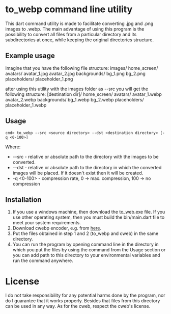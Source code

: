 # to_webp command line utility
This dart command utility is made to facilitate converting .jpg and 
.png images to .webp. The main advantage of using this program is the
possibility to convert all files from a particular directory and its
subdirectories at once, while keeping the original directories structure.

## Example usage
Imagine that you have the following file structure:
    images/
     home_screen/
      avatars/
       avatar_1.jpg
       avatar_2.jpg
      backgrounds/
       bg_1.png
       bg_2.png  
     placeholders/
      placeholder_1.png

after using this utility with the images folder as --src you will get
the following structure:
    [destination dir]/
     home_screen/
      avatars/
       avatar_1.webp
       avatar_2.webp
      backgrounds/
       bg_1.webp
       bg_2.webp 
     placeholders/
      placeholder_1.webp

## Usage
    cmd> to_webp --src <source directory> --dst <destination directory> [-q <0-100>]

Where:
* --src <source directory> - relative or absolute path to the directory with
the images to be converted.
* --dst <destination directory> - relative or absolute path to the directory
in which the converted images will be placed. If it doesn't exist then
it will be created.
* -q <0-100> - compression rate, 0 -> max. compression, 100 -> no compression

## Installation
1. If you use a windows machine, then download the to_web.exe file.
If you use other operating system, then you must build the bin/main.dart
file to meet your system requirements.
2. Download cwebp encoder, e.g. from [here](https://developers.google.com/speed/webp/download).
3. Put the files obtained in step 1 and 2 (to_webp and cweb) in the same
directory.
4. You can run the program by opening command line in the directory
in which you put the files by using the command from the Usage section
or you can add path to this directory to your environmental variables
and run the command anywhere.

# License
I do not take responsibility for any potential harms done by the program,
nor do I guarantee that it works properly. Besides that files from this
directory can be used in any way. As for the cweb, respect the cweb's
license.

 